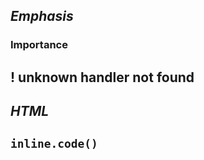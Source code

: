 ## *Emphasis*

### **Importance**

## ! unknown handler not found

## <i>HTML</i>

## `inline.code()`
